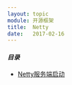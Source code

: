 ```yaml
---
layout: topic
module: 开源框架
title:  Netty
date:   2017-02-16
---
```


#### ***目录***

* [Netty服务端启动](/topic/opensourceframework/netty-server-bootstrap.html)
